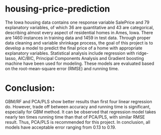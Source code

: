 # housing-price-prediction
The Iowa housing data contains one response variable SalePrice and 79 explanatory variables, of which 36 are quantitative and 43 are categorical, describing almost every aspect of residential homes in Ames, Iowa. There are 1460 instances in training data and 1459 in test data. Through proper data cleaning and variable shrinkage process, the goal of this project is to develop a model to predict the final price of a home with appropriate explanatory variables. Statistical analysis include regression with ridge-lasso, AIC/BIC, Principal Components Analysis and Gradient boosting machine have been used for modeling. These models are evaluated based on the root-mean-square error (RMSE) and running time.


# Conclusion:
GBM/RF and PCA/PLS show better results than first four linear regression do. However, trade off between accuracy and running time is significant, especially for GBM method. It can be observed that regression model takes nearly ten times running time than that of PCA/PLS, with similar RMSE result. Thus, PCA/PLS is recommended for this project. In conclusion, all models have acceptable error ranging from 0.13 to 0.19.

